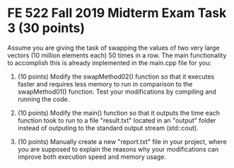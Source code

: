 # FE 522 Fall 2019 Midterm Exam Task 3 (30 points)

Assume you are giving the task of swapping the values of two very large vectors (10 million elements each) 50 times in a row. The main functionality to accomplish this is already implemented in the main.cpp file for you:

1. (10 points) Modify the swapMethod02() function so that it executes faster and requires less memory to run in comparison to the swapMethod01() function. Test your modifications by compiling and running the code.

2. (10 points) Modify the main() function so that it outputs the time each function took to run to a file "result.txt" located in an "output" folder instead of outputing to the standard output stream (std::cout).

3. (10 points) Manually create a new "report.txt" file in your project, where you are supposed to explain the reasons why your modifications can improve both execution speed and memory usage.
